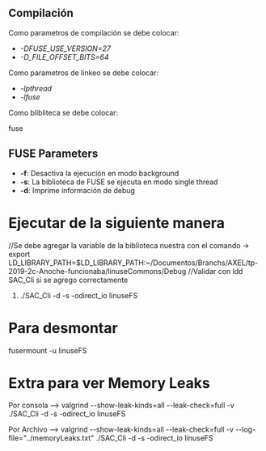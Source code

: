 ## Compilación ##

Como parametros de compilación se debe colocar:

+ *-DFUSE_USE_VERSION=27*
+ *-D_FILE_OFFSET_BITS=64*

Como parametros de linkeo se debe colocar:

+ *-lpthread*
+ *-lfuse*

Como blibliteca se debe colocar:

fuse

## FUSE Parameters ##

+ **-f**: Desactiva la ejecución en modo background
+ **-s**: La biblioteca de FUSE se ejecuta en modo single thread
+ **-d**: Imprime información de debug

# Ejecutar de la siguiente manera

//Se debe agregar la variable de la biblioteca nuestra con el comando -> export LD_LIBRARY_PATH=$LD_LIBRARY_PATH:~/Documentos/Branchs/AXEL/tp-2019-2c-Anoche-funcionaba/linuseCommons/Debug
//Validar con ldd SAC_Cli si se agrego correctamente
1) ./SAC_Cli -d -s -odirect_io linuseFS



# Para desmontar

fusermount -u linuseFS

# Extra para ver Memory Leaks

Por consola --> valgrind --show-leak-kinds=all --leak-check=full -v ./SAC_Cli -d -s -odirect_io linuseFS

Por Archivo --> valgrind --show-leak-kinds=all --leak-check=full -v --log-file="../memoryLeaks.txt" ./SAC_Cli -d -s -odirect_io linuseFS

